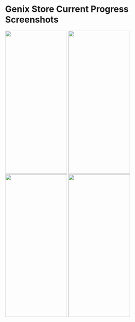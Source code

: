# Genix Store Current Progress Screenshots
<p float="left">
  <img src="https://user-images.githubusercontent.com/79862396/129053980-d8e10262-7840-44df-9147-8fd8a2527ca0.png" width="200" height="460">
  <img src="https://user-images.githubusercontent.com/79862396/129054008-b477400e-804d-4a50-aff3-0ff28511f5fe.png" width="200" height="460">
  <img src="https://user-images.githubusercontent.com/79862396/129054028-67ef3a07-9e30-42b7-be38-2a21c69d867a.png" width="200" height="460"> 
  <img src="https://user-images.githubusercontent.com/79862396/129054048-b0f78703-e690-4156-aaa6-3a7cb3c6dc3b.png" width="200" height="460">
</p>
